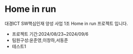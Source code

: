 <h1>Home in run</h1>

대경ICT SW핵심인재 양성 사업 1조 <span font='red'>Home in run</span> 프로젝트 입니다.<br>
<ul>
  <li>프로젝트 기간:2024/08/23~2024/09/6</li>
  <li>팀원구성:윤준영,이창하,서동준</li>
  <li>테스트1</li>
</ul>
